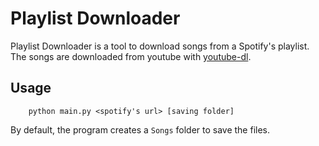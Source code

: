 # Playlist Downloader
Playlist Downloader is a tool to download songs from a Spotify's playlist. The songs are downloaded from youtube with [youtube-dl](https://github.com/ytdl-org/youtube-dl).


## Usage
```
    python main.py <spotify's url> [saving folder]
```
By default, the program creates a `Songs` folder to save the files.
